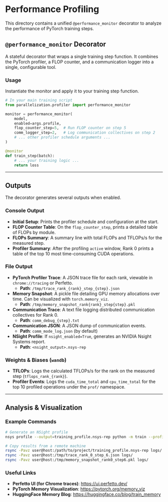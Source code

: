 # Performance Profiling

This directory contains a unified `@performance_monitor` decorator to analyze the performance of PyTorch training steps.

## `@performance_monitor` Decorator

A stateful decorator that wraps a single training step function. It combines the PyTorch profiler, a FLOP counter, and a communication logger into a single, configurable tool.

### Usage

Instantiate the monitor and apply it to your training step function.

```python
# In your main training script
from parallelization.profiler import performance_monitor

monitor = performance_monitor(
    model,
    enabled=args.profile,
    flop_counter_step=5,  # Run FLOP counter on step 5
    comm_logger_step=2,   # Log communication collectives on step 2
    # ... other profiler schedule arguments ...
)

@monitor
def train_step(batch):
    # ... your training logic ...
    return loss
```

---

## Outputs

The decorator generates several outputs when enabled.

### Console Output

-   **Initial Setup**: Prints the profiler schedule and configuration at the start.
-   **FLOP Counter Table**: On the `flop_counter_step`, prints a detailed table of FLOPs by module.
-   **FLOPs Summary**: A summary line with total FLOPs and TFLOPs/s for the measured step.
-   **Profiler Summary**: After the profiling `active` window, Rank 0 prints a table of the top 10 most time-consuming CUDA operations.

### File Output

-   **PyTorch Profiler Trace**: A JSON trace file for each rank, viewable in `chrome://tracing` or Perfetto.
    -   **Path**: `/tmp/trace_rank_{rank}_step_{step}.json`
-   **Memory Snapshot**: A pickle file detailing GPU memory allocations over time. Can be visualized with `torch.memory_viz`.
    -   **Path**: `/tmp/memory_snapshot_rank{rank}_step{step}.pkl`
-   **Communication Trace**: A text file logging distributed communication collectives for Rank 0.
    -   **Path**: `comm_debug_{step}.txt`
-   **Communication JSON**: A JSON dump of communication events.
    -   **Path**: `comm_mode_log.json` (by default)
-   **NSight Profile**: If `nsight_enabled=True`, generates an NVIDIA Nsight Systems report.
    -   **Path**: `<nsight_output>.nsys-rep`

### Weights & Biases (`wandb`)

-   **TFLOPs**: Logs the calculated TFLOPs/s for the rank on the measured step (`tflops_rank_{rank}`).
-   **Profiler Events**: Logs the `cuda_time_total` and `cpu_time_total` for the top 10 profiled operations under the `prof/` namespace.

---

## Analysis & Visualization

### Example Commands

```bash
# Generate an NSight profile
nsys profile --output=training_profile.nsys-rep python -m train --profile --gpus-per-node 4

# Copy results from a remote machine
rsync -Pavz user@host:/path/to/project/training_profile.nsys-rep logs/
rsync -Pavz user@host:/tmp/trace_rank_0_step_6.json logs/
rsync -Pavz user@host:/tmp/memory_snapshot_rank0_step6.pkl logs/
```

### Useful Links

-   **Perfetto UI (for Chrome traces)**: https://ui.perfetto.dev/
-   **PyTorch Memory Visualization**: https://pytorch.org/memory_viz
-   **HuggingFace Memory Blog**: https://huggingface.co/blog/train_memory

